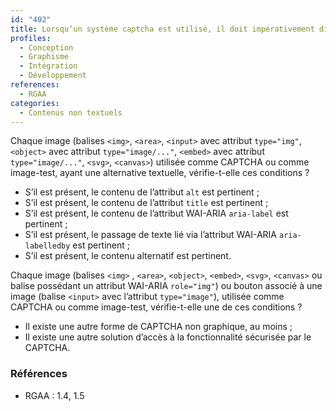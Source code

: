 ```yaml
---
id: "402"
title: Lorsqu’un système captcha est utilisé, il doit impérativement disposer d’une alternative accessible
profiles:
  - Conception
  - Graphisme
  - Intégration
  - Développement
references:
  - RGAA
categories:
  - Contenus non textuels
---
```


Chaque image (balises `<img>`, `<area>`, `<input>` avec attribut `type="img"`, `<object>` avec attribut `type="image/..."`, `<embed>` avec attribut `type="image/..."`, `<svg>`, `<canvas>`) utilisée comme CAPTCHA ou comme image-test, ayant une alternative textuelle, vérifie-t-elle ces conditions ?

* S’il est présent, le contenu de l’attribut `alt` est pertinent ;
* S’il est présent, le contenu de l’attribut `title` est pertinent ;
* S’il est présent, le contenu de l’attribut WAI-ARIA `aria-label` est pertinent ;
* S’il est présent, le passage de texte lié via l’attribut WAI-ARIA `aria-labelledby` est pertinent ;
* S’il est présent, le contenu alternatif est pertinent.


Chaque image (balises `<img>` , `<area>`, `<object>`, `<embed>`, `<svg>`, `<canvas>` ou balise possédant un attribut WAI-ARIA `role="img"`) ou bouton associé à une image (balise `<input>` avec l’attribut `type="image"`), utilisée comme CAPTCHA ou comme image-test, vérifie-t-elle une de ces conditions ?

* Il existe une autre forme de CAPTCHA non graphique, au moins ;
* Il existe une autre solution d’accès à la fonctionnalité sécurisée par le CAPTCHA.


### Références

*   RGAA : 1.4, 1.5
